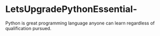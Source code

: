 # LetsUpgradePythonEssential-
Python is great programming language anyone can learn regardless of qualification pursued. 
